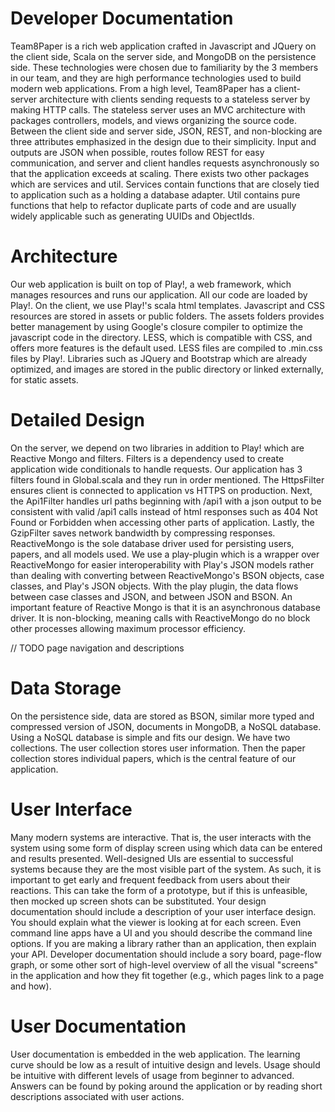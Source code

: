# Developer Documentation

Team8Paper is a rich web application crafted in Javascript and JQuery on the client side, Scala on the server side, and MongoDB on the persistence side. These technologies were chosen due to familiarity by the 3 members in our team, and they are high performance technologies used to build modern web applications. From a high level, Team8Paper has a client-server architecture with clients sending requests to a stateless server by making HTTP calls. The stateless server uses an MVC architecture with packages controllers, models, and views organizing the source code. Between the client side and server side, JSON, REST, and non-blocking are three attributes emphasized in the design due to their simplicity. Input and outputs are JSON when possible, routes follow REST for easy communication, and server and client handles requests asynchronously so that the application exceeds at scaling. There exists two other packages which are services and util. Services contain functions that are closely tied to application such as a holding a database adapter. Util contains pure functions that help to refactor duplicate parts of code and are usually widely applicable such as generating UUIDs and ObjectIds.

# Architecture

Our web application is built on top of Play!, a web framework, which manages resources and runs our application. All our code are loaded by Play!. On the client, we use Play!'s scala html templates. Javascript and CSS resources are stored in assets or public folders. The assets folders
provides better management by using Google's closure compiler to optimize the javascript code in the directory. LESS, which is compatible with CSS,
and offers more features is the default used. LESS files are compiled to .min.css files by Play!. Libraries such as JQuery and Bootstrap which are already optimized, and images are stored in the public directory or linked externally, for static assets.

# Detailed Design

On the server, we depend on two libraries in addition to Play! which are Reactive Mongo and filters. Filters is a dependency used to create application wide conditionals to handle requests. Our application has 3 filters found in Global.scala and they run in order mentioned. The HttpsFilter ensures client is connected to application vs HTTPS on production. Next, the Api1Filter handles url paths beginning with /api1 with a json output to be consistent with valid /api1 calls instead of html responses such as 404 Not Found or Forbidden when accessing other parts of application. Lastly, the GzipFilter saves network bandwidth by compressing responses. ReactiveMongo is the sole database driver used for persisting users, papers, and all models used. We use a play-plugin which is a wrapper over ReactiveMongo for easier interoperability with Play's JSON models rather than dealing with converting between ReactiveMongo's BSON objects, case classes, and Play's JSON objects. With the play plugin, the data flows between case classes and JSON, and between JSON and BSON. An important feature of Reactive Mongo is that it is an asynchronous database driver. It is non-blocking, meaning calls with ReactiveMongo do no block other processes allowing maximum processor efficiency.

// TODO page navigation and descriptions

# Data Storage

On the persistence side, data are stored as BSON, similar more typed and compressed version of JSON, documents in MongoDB, a NoSQL database. Using a NoSQL database is simple and fits our design. We have two collections. The user collection stores user information. Then the paper collection stores individual papers, which is the central feature of our application. 

# User Interface

Many modern systems are interactive. That is, the user interacts with the system using some form of display screen using which data can be entered and results presented. Well-designed UIs are essential to successful systems because they are the most visible part of the system. As such, it is important to get early and frequent feedback from users about their reactions. This can take the form of a prototype, but if this is unfeasible, then mocked up screen shots can be substituted. Your design documentation should include a description of your user interface design. You should explain what the viewer is looking at for each screen. Even command line apps have a UI and you should describe the command line options. If you are making a library rather than an application, then explain your API. Developer documentation should include a sory board, page-flow graph, or some other sort of high-level overview of all the visual "screens" in the application and how they fit together (e.g., which pages link to a page and how).

# User Documentation
User documentation is embedded in the web application. The learning curve should be low as a result of intuitive design and levels. Usage should be intuitive with different levels of usage from beginner to advanced. Answers can be found by poking around the application or by reading short descriptions associated with user actions.
